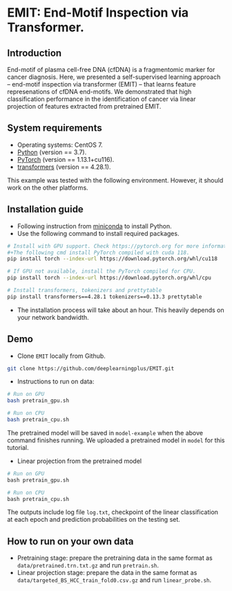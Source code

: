 # EMIT: End-Motif Inspection via Transformer.

## Introduction
End-motif of plasma cell-free DNA (cfDNA) is a fragmentomic marker for cancer diagnosis. Here, we presented a self-supervised learning approach – end-motif inspection via transformer (EMIT) – that learns feature represenations of cfDNA end-motifs. We demonstrated that high classification performance in the identification of cancer via linear projection of features extracted from pretrained EMIT.   

## System requirements
- Operating systems: CentOS 7.
- [Python](https://docs.conda.io/en/latest/miniconda.html) (version == 3.7).
- [PyTorch](https://pytorch.org) (version == 1.13.1+cu116).
- [transformers](https://huggingface.co/docs/transformers/index) (version == 4.28.1).

This example was tested with the following environment. However, it should work on the other platforms. 

## Installation guide
- Following instruction from [miniconda](https://docs.conda.io/en/latest/miniconda.html) to install Python.
- Use the following command to install required packages.
```bash
# Install with GPU support. Check https://pytorch.org for more information. 
#+The following cmd install PyTorch compiled with cuda 118. 
pip install torch --index-url https://download.pytorch.org/whl/cu118

# If GPU not available, install the PyTorch compiled for CPU.
pip install torch --index-url https://download.pytorch.org/whl/cpu

# Install transformers, tokenizers and prettytable
pip install transformers==4.28.1 tokenizers==0.13.3 prettytable
```

- The installation process will take about an hour. This heavily depends on your network bandwidth.

## Demo
- Clone `EMIT` locally from Github.
```bash
git clone https://github.com/deeplearningplus/EMIT.git
```
- Instructions to run on data:
```bash
# Run on GPU
bash pretrain_gpu.sh

# Run on CPU
bash pretrain_cpu.sh
```

The pretrained model will be saved in `model-example` when the above command finishes running.
We uploaded a pretrained model in `model` for this tutorial.

- Linear projection from the pretrained model
```python
# Run on GPU
bash pretrain_gpu.sh

# Run on CPU
bash pretrain_cpu.sh
```

The outputs include log file `log.txt`, checkpoint of the linear classification at each epoch and prediction probabilities on the testing set.

## How to run on your own data
- Pretraining stage: prepare the pretraining data in the same format as `data/pretrained.trn.txt.gz` and run `pretrain.sh`.
- Linear projection stage: prepare the data in the same format as `data/targeted_BS_HCC_train_fold0.csv.gz` and run `linear_probe.sh`.




